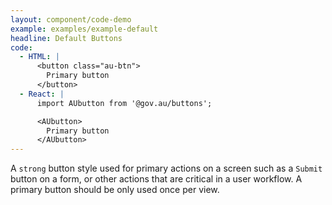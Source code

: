 ```yaml
---
layout: component/code-demo
example: examples/example-default
headline: Default Buttons
code:
  - HTML: |
      <button class="au-btn">
        Primary button
      </button>
  - React: |
      import AUbutton from '@gov.au/buttons';

      <AUbutton>
        Primary button
      </AUbutton>
---
```


A `strong` button style used for primary actions on a screen such as a `Submit` button on a form, or other actions that are critical in a user workflow. A
primary button should be only used once per view.
